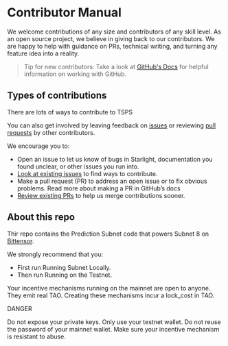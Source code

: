# Contributor Manual

We welcome contributions of any size and contributors of any skill level. As an open source project, we believe in giving back to our contributors. We are happy to help with guidance on PRs, technical writing, and turning any feature idea into a reality.

> Tip for new contributors: Take a look at [GitHub's Docs](https://docs.github.com/en/get-started/quickstart/hello-world) for helpful information on working with GitHub.

## Types of contributions

There are lots of ways to contribute to TSPS

You can also get involved by leaving feedback on [issues](https://github.com/taoshidev/time-series-prediction-subnet/issues) or reviewing [pull requests](https://github.com/taoshidev/time-series-prediction-subnet/pulls) by other contributors.

We encourage you to:

- Open an issue to let us know of bugs in Starlight, documentation you found unclear, or other issues you run into.
- [Look at existing issues](https://github.com/taoshidev/time-series-prediction-subnet/issues) to find ways to contribute.
- Make a pull request (PR) to address an open issue or to fix obvious problems. Read more about making a PR in GitHub’s docs
- [Review existing PRs](https://github.com/taoshidev/time-series-prediction-subnet/pulls) to help us merge contributions sooner.

## About this repo

Thir repo contains the Prediction Subnet code that powers Subnet 8 on [Bittensor](bittensor.com/).

We strongly recommend that you:

- First run Running Subnet Locally.
- Then run Running on the Testnet.

Your incentive mechanisms running on the mainnet are open to anyone. They emit real TAO. Creating these mechanisms incur a lock_cost in TAO.

DANGER

Do not expose your private keys.
Only use your testnet wallet.
Do not reuse the password of your mainnet wallet.
Make sure your incentive mechanism is resistant to abuse.
